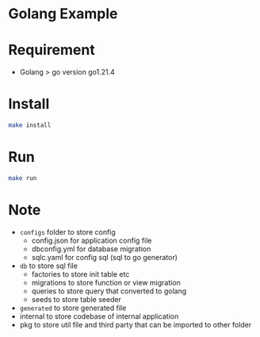 # Golang Example

# Requirement
- Golang > go version go1.21.4

# Install
```bash
make install
```

# Run
```bash
make run
```

# Note
- `configs` folder to store config
  - config.json for application config file
  - dbconfig.yml for database migration
  - sqlc.yaml for config sql (sql to go generator)
- `db` to store sql file
  - factories to store init table etc
  - migrations to store function or view migration
  - queries to store query that converted to golang
  - seeds to store table seeder
- `generated` to store generated file
- internal to store codebase of internal application
- pkg to store util file and third party that can be imported to other folder